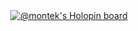 <div id="about" align="center">
    <a href="https://holopin.io/@montek">
        <img src="https://holopin.io/api/user/board?user=montek" alt="@montek's Holopin board"/>
    </a>
</div>

